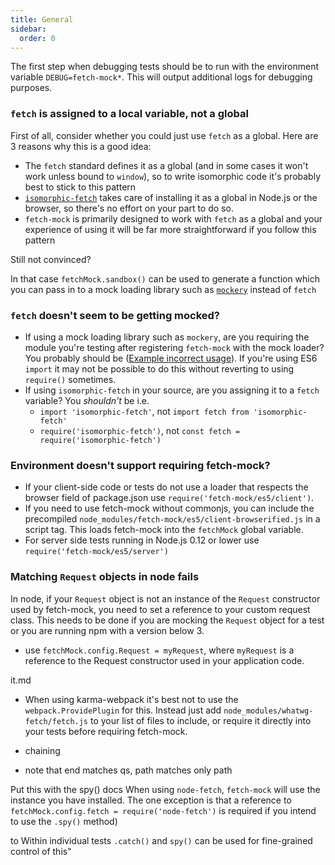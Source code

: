 ```yaml
---
title: General
sidebar:
  order: 0
---
```


The first step when debugging tests should be to run with the environment variable `DEBUG=fetch-mock*`. This will output additional logs for debugging purposes.

### `fetch` is assigned to a local variable, not a global

First of all, consider whether you could just use `fetch` as a global. Here are 3 reasons why this is a good idea:

- The `fetch` standard defines it as a global (and in some cases it won't work unless bound to `window`), so to write isomorphic code it's probably best to stick to this pattern
- [`isomorphic-fetch`](https://www.npmjs.com/package/isomorphic-fetch) takes care of installing it as a global in Node.js or the browser, so there's no effort on your part to do so.
- `fetch-mock` is primarily designed to work with `fetch` as a global and your experience of using it will be far more straightforward if you follow this pattern

Still not convinced?

In that case `fetchMock.sandbox()` can be used to generate a function which you can pass in to a mock loading library such as [`mockery`](https://www.npmjs.com/package/mockery) instead of `fetch`

### `fetch` doesn't seem to be getting mocked?

- If using a mock loading library such as `mockery`, are you requiring the module you're testing after registering `fetch-mock` with the mock loader? You probably should be ([Example incorrect usage](https://github.com/wheresrhys/fetch-mock/issues/70)). If you're using ES6 `import` it may not be possible to do this without reverting to using `require()` sometimes.
- If using `isomorphic-fetch` in your source, are you assigning it to a `fetch` variable? You _shouldn't_ be i.e.
  - `import 'isomorphic-fetch'`, not `import fetch from 'isomorphic-fetch'`
  - `require('isomorphic-fetch')`, not `const fetch = require('isomorphic-fetch')`

### Environment doesn't support requiring fetch-mock?

- If your client-side code or tests do not use a loader that respects the browser field of package.json use `require('fetch-mock/es5/client')`.
- If you need to use fetch-mock without commonjs, you can include the precompiled `node_modules/fetch-mock/es5/client-browserified.js` in a script tag. This loads fetch-mock into the `fetchMock` global variable.
- For server side tests running in Node.js 0.12 or lower use `require('fetch-mock/es5/server')`

### Matching `Request` objects in node fails

In node, if your `Request` object is not an instance of the `Request`
constructor used by fetch-mock, you need to set a reference to your custom
request class. This needs to be done if you are mocking the `Request` object
for a test or you are running npm with a version below 3.

- use `fetchMock.config.Request = myRequest`, where `myRequest` is a reference to the Request constructor used in your application code.

it.md

- When using karma-webpack it's best not to use the `webpack.ProvidePlugin` for this. Instead just add `node_modules/whatwg-fetch/fetch.js` to your list of files to include, or require it directly into your tests before requiring fetch-mock.

- chaining

- note that end matches qs, path matches only path

Put this with the spy() docs
When using `node-fetch`, `fetch-mock` will use the instance you have installed. The one exception is that a reference to `fetchMock.config.fetch = require('node-fetch')` is required if you intend to use the `.spy()` method)

to Within individual tests `.catch()` and `spy()` can be used for fine-grained control of this"
